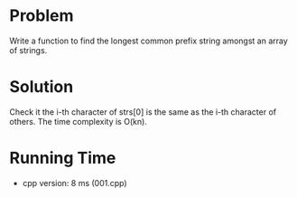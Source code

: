 # Problem

Write a function to find the longest common prefix string amongst an array of strings.

# Solution

Check it the i-th character of strs[0] is the same as the i-th character of others. The time complexity is O(kn).

# Running Time

- cpp version: 8 ms (001.cpp)